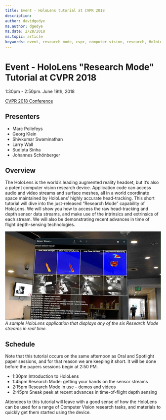 ```yaml
---
title: Event - HoloLens tutorial at CVPR 2018
description: 
author: davidgedye
ms.author: dgedye
ms.date: 2/28/2018
ms.topic: article
keywords: event, research mode, cvpr, computer vision, research, HoloLens
---
```


# Event - HoloLens "Research Mode" Tutorial at CVPR 2018
1:30pm - 2:50pm. June 19th, 2018

[CVPR 2018 Conference](http://cvpr2018.thecvf.com/)

## Presenters
* Marc Pollefeys
* Georg Klein
* Shivkumar Swaminathan
* Larry Wall
* Sudipta Sinha
* Johannes Schönberger

## Overview
The HoloLens is the world’s leading augmented reality headset, but it’s also a potent computer vision research device.
Application code can access audio and video streams and surface meshes, all in a world coordinate space maintained by HoloLens’
highly accurate head-tracking. This short tutorial will dive into the just-released “Research Mode” capability of HoloLens.
We will show you how to access the raw head-tracking and depth sensor data streams, and make use of the intrinsics and
extrinsics of each stream.  We will also be demonstrating recent advances in time of flight depth-sensing technologies.

![Sample application for viewing Research Mode sensor streams](images/sensor-stream-viewer.jpg)
*A sample HoloLens application that displays any of the six Research Mode streams in real time.*

## Schedule
Note that this tutorial occurs on the same afternoon as Oral and Spotlight paper sessions, and for that reason we are keeping it short.
It will be done before the papers sessions begin at 2:50 PM.

- 1:30pm   Introduction to HoloLens 
- 1:45pm   Research Mode: getting your hands on the sensor streams 
- 2:15pm   Research Mode in use – demos and videos 
- 2:45pm   Sneak peek at recent advances in time-of-flight depth sensing 

Attendees to this tutorial will leave with a good sense of how the HoloLens can be used for a range of Computer Vision research tasks, and materials to quickly get them started using the device.
